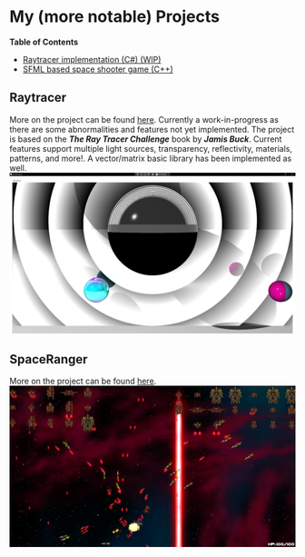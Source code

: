 
# My (more notable) Projects

**Table of Contents**  
- [Raytracer implementation (C#) (WIP)](#raytracer)  
- [SFML based space shooter game (C++)](#spaceranger) 

## Raytracer
More on the project can be found [here](https://kagonkhan.github.io/RayTracingCS/). Currently a work-in-progress as there are some abnormalities and features not yet implemented. The project is based on the ***The Ray Tracer Challenge*** book by ***Jamis Buck***. Current features support multiple light sources, transparency, reflectivity, materials, patterns, and more!. A vector/matrix basic library has been implemented as well.
![Image](https://raw.githubusercontent.com/KagonKhan/RayTracingCS/master/examples/5.png)

## SpaceRanger
More on the project can be found [here](https://kagonkhan.github.io/SpaceRanger/).
![Image](https://raw.githubusercontent.com/KagonKhan/SpaceRanger/master/examples/ex1.png)






<!--
[comment]: <> (
**Bold** and _Italic_ and `Code` text

[Link](url) and ![Image](src)
```

For more details see [Basic writing and formatting syntax](https://docs.github.com/en/github/writing-on-github/getting-started-with-writing-and-formatting-on-github/basic-writing-and-formatting-syntax).

### Jekyll Themes

Your Pages site will use the layout and styles from the Jekyll theme you have selected in your [repository settings](https://github.com/KagonKhan/KagonKhan/settings/pages). The name of this theme is saved in the Jekyll `_config.yml` configuration file.

```
)



## Welcome to GitHub Pages

You can use the [editor on GitHub](https://github.com/KagonKhan/KagonKhan/edit/gh-pages/index.md) to maintain and preview the content for your website in Markdown files.

Whenever you commit to this repository, GitHub Pages will run [Jekyll](https://jekyllrb.com/) to rebuild the pages in your site, from the content in your Markdown files.)



-->
